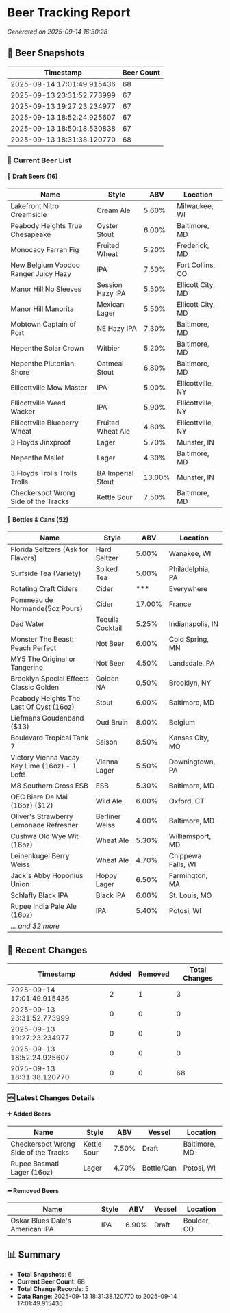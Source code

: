 # Beer Tracking Report
*Generated on 2025-09-14 16:30:28*

## 📸 Beer Snapshots

| Timestamp | Beer Count |
|-----------|------------|
| 2025-09-14 17:01:49.915436 | 68 |
| 2025-09-13 23:31:52.773999 | 67 |
| 2025-09-13 19:27:23.234977 | 67 |
| 2025-09-13 18:52:24.925607 | 67 |
| 2025-09-13 18:50:18.530838 | 67 |
| 2025-09-13 18:31:38.120770 | 68 |

### 🍺 Current Beer List

#### 🍺 Draft Beers (16)

| Name | Style | ABV | Location |
|------|-------|-----|----------|
| Lakefront Nitro Creamsicle | Cream Ale | 5.60% | Milwaukee, WI |
| Peabody Heights True Chesapeake | Oyster Stout | 6.00% | Baltimore, MD |
| Monocacy Farrah Fig | Fruited Wheat | 5.20% | Frederick, MD |
| New Belgium Voodoo Ranger Juicy Hazy | IPA | 7.50% | Fort Collins, CO |
| Manor Hill No Sleeves | Session Hazy IPA | 5.50% | Ellicott City, MD |
| Manor Hill Manorita | Mexican Lager | 5.50% | Ellicott City, MD |
| Mobtown Captain of Port | NE Hazy IPA | 7.30% | Baltimore, MD |
| Nepenthe Solar Crown | Witbier | 5.20% | Baltimore, MD |
| Nepenthe Plutonian Shore | Oatmeal Stout | 6.80% | Baltimore, MD |
| Ellicottville Mow Master | IPA | 5.00% | Ellicottville, NY |
| Ellicottville Weed Wacker | IPA | 5.90% | Ellicottville, NY |
| Ellicottville Blueberry Wheat | Fruited Wheat Ale | 4.80% | Ellicottville, NY |
| 3 Floyds Jinxproof | Lager | 5.70% | Munster, IN |
| Nepenthe Mallet | Lager | 4.30% | Baltimore, MD |
| 3 Floyds Trolls Trolls Trolls | BA Imperial Stout | 13.00% | Munster, IN |
| Checkerspot Wrong Side of the Tracks | Kettle Sour | 7.50% | Baltimore, MD |

#### 🥫 Bottles & Cans (52)

| Name | Style | ABV | Location |
|------|-------|-----|----------|
| Florida Seltzers (Ask for Flavors) | Hard Seltzer | 5.00% | Wanakee, WI |
| Surfside Tea (Variety) | Spiked Tea | 5.00% | Philadelphia, PA |
| Rotating Craft Ciders | Cider | *** | Everywhere |
| Pommeau de Normande(5oz Pours) | Cider | 17.00% | France |
| Dad Water  | Tequila Cocktail | 5.25% | Indianapolis, IN |
| Monster The Beast: Peach Perfect | Not Beer | 6.00% | Cold Spring, MN |
| MY5 The Original or Tangerine  | Not Beer | 4.50% | Landsdale, PA |
| Brooklyn Special Effects Classic Golden | Golden NA | 0.50% | Brooklyn, NY |
| Peabody Heights The Last Of Oyst (16oz) | Stout | 6.00% | Baltimore, MD |
| Liefmans Goudenband ($13) | Oud Bruin | 8.00% | Belgium |
| Boulevard Tropical Tank 7 | Saison | 8.50% | Kansas City, MO |
| Victory Vienna Vacay Key Lime (16oz) - 1 Left! | Vienna Lager | 5.50% | Downingtown, PA |
| M8 Southern Cross ESB | ESB | 5.30% | Baltimore, MD |
| OEC Biere De Mai (16oz) ($12) | Wild Ale | 6.00% | Oxford, CT |
| Oliver's Strawberry Lemonade Refresher | Berliner Weiss | 4.00% | Baltimore, MD |
| Cushwa Old Wye Wit (16oz) | Wheat Ale | 5.30% | Williamsport, MD |
| Leinenkugel Berry Weiss | Wheat Ale | 4.70% | Chippewa Falls, WI |
| Jack's Abby Hoponius Union | Hoppy Lager | 6.50% | Farmington, MA |
| Schlafly Black IPA | Black IPA | 6.00% | St. Louis, MO |
| Rupee India Pale Ale (16oz) | IPA | 5.40% | Potosi, WI |
| *... and 32 more* | | | |


## 🔄 Recent Changes

| Timestamp | Added | Removed | Total Changes |
|-----------|-------|---------|---------------|
| 2025-09-14 17:01:49.915436 | 2 | 1 | 3 |
| 2025-09-13 23:31:52.773999 | 0 | 0 | 0 |
| 2025-09-13 19:27:23.234977 | 0 | 0 | 0 |
| 2025-09-13 18:52:24.925607 | 0 | 0 | 0 |
| 2025-09-13 18:31:38.120770 | 0 | 0 | 68 |

### 🆕 Latest Changes Details

#### ➕ Added Beers

| Name | Style | ABV | Vessel | Location |
|------|-------|-----|--------|----------|
| Checkerspot Wrong Side of the Tracks | Kettle Sour | 7.50% | Draft | Baltimore, MD |
| Rupee Basmati Lager (16oz) | Lager | 4.70% | Bottle/Can | Potosi, WI |

#### ➖ Removed Beers

| Name | Style | ABV | Vessel | Location |
|------|-------|-----|--------|----------|
| Oskar Blues Dale's American IPA | IPA | 6.90% | Draft | Boulder, CO |


## 📊 Summary

- **Total Snapshots**: 6
- **Current Beer Count**: 68
- **Total Change Records**: 5
- **Data Range**: 2025-09-13 18:31:38.120770 to 2025-09-14 17:01:49.915436
